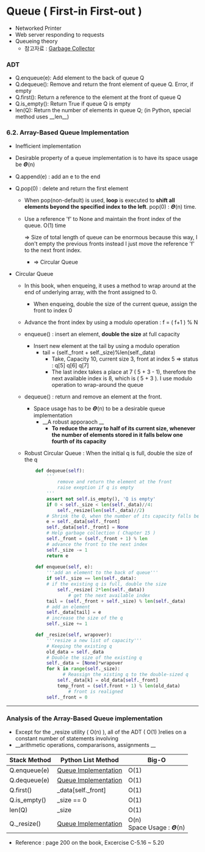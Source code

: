 # Queue ( First-in First-out )

- Networked Printer 
- Web server responding to requests 
- Queueing theory 
  - 참고자료 : [Garbage Collector](https://github.com/skyla15/HireMeProject-/blob/master/0_Learning_Python/가비지콜렉터.md)
### ADT
- Q.enqueue(e): Add element to the back of queue Q 
- Q.dequeue(): Remove and return the front element of queue Q. Error, if empty
- Q.first(): Return a reference to the element at the front of queue Q 
- Q.is_empty(): Return True if queue Q is empty 
- len(Q): Return the number of elements in queue Q; (in Python, special method uses \_\_len__)
### 6.2. Array-Based Queue Implementation

- Inefficient implementation 
  
- Desirable property of a queue implementation is to have its space usage be 𝜣(n)
  
- Q.append(e) : add an e to the end 
  
- Q.pop(0) : delete and return the first element  
  
  - When pop(non-default) is used, __loop__ is executed to __shift all elements beyond the specified index to the left__. pop(0) : 𝜣(n) time. 
  
  - Use a reference 'f' to None and maintain the front index of the queue. O(1) time 
  
    => Size of total length of queue can be enormous because this way, I don't empty the previous fronts instead I just move the reference 'f' to the next front index. 
  
      - => Circular Queue 
  
- Circular Queue 

  - In this book, when enqueing, it uses a method to wrap around at the end of underlying array, with the front assigned to 0. 
    
    - When enqueing, double the size of the current queue, assign the front to index 0 
    
  - Advance the front index by using a modulo operation : f = ( f+1 ) % N 

  - enqueue() : insert an element, __double the size__ at full capacity 

    - Insert new element at the tail by using a modulo operation 
      - tail = (self._front + self._size)%len(self._data)
        - Take, Capacity 10, current size 3, front at index 5 => status : q[5] q[6] q[7] 
        - The last index takes a place at 7 ( 5 + 3 - 1), therefore the next available index is 8, which is ( 5 + 3 ). I use modulo operation to wrap-around the queue

  - dequeue() : return and remove an element at the front. 

    - Space usage has to be 𝜣(n) to be  a desirable queue implementation
      - __A robust apporaoch __
        - __To reduce the array to half of its current size, whenever the number of elements stored in it falls below one fourth of its capacity__

  - Robust Circular Queue : When the initial q is full, double the size of the q 

    ~~~python
        def dequeue(self):
            '''
                remove and return the element at the front
                raise exeption if q is empty
            '''
            assert not self.is_empty(), 'Q is empty'
            if 0 < self._size < len(self._data)//4:
              	self._resize(len(self._data)//2)
            # Shrink the Q, when the number of its capacity falls below one fourth of its capacity
            e = self._data[self._front]
            self._data[self._front] = None          
            # Help garbage collection ( Chapter 15 )
            self._front = (self._front + 1) % len   
            # advance the front to the next index
            self._size -= 1
            return e
          
        def enqueue(self, e):
            '''add an element to the back of queue'''
            if self._size == len(self._data):    
            # if the existing q is full, double the size  
                self._resize( 2*len(self._data))
    				# get the next available index
            tail = (self._front + self._size) % len(self._data)
            # add an element
            self._data[tail] = e                   
            # increase the size of the q
            self._size += 1                        
    
        def _resize(self, wrapover):
            '''resize a new list of capacity'''
            # Keeping the existing q
            old_data = self._data         
            # Double the size of the existing q
            self._data = [None]*wrapover    
            for k in range(self._size):     
    	          # Reassign the xisting q to the double-sized q
                self._data[k] = old_data[self._front]
                temp_front = (self.front + 1) % len(old_data)         
    				# front is realigned
            self._front = 0                 
    ~~~
    
    

___

### Analysis of the Array-Based Queue implementation 
- Except for the _resize utility ( O(n) ), all of the ADT ( O(1) )relies on a constant number of statements involving 
- __arithmetic operations, compararisons, assignments __ 

Stack Method|Python List Method|Big-O
----------|----------|-----------
Q.enqueue(e) |[Queue Implementation](6.2.-Array-Based-Queue-Implementation)|O(1)
Q.dequeue(e) |[Queue Implementation](6.2.-Array-Based-Queue-Implementation)|O(1)
Q.first() |\_data[self._front] |O(1)
Q.is_empty() |\_size == 0|O(1)
len(Q)|_size|O(1)
Q._resize()|[Queue Implementation](6.2.-Array\-Based-Queue-Implementation)|O(n)<br />Space Usage : 𝜣(n)

- Reference : page 200 on the book, Excercise C-5.16 ~ 5.20 









